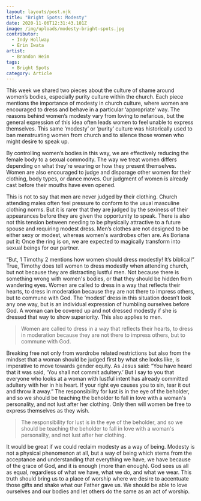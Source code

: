 ```yaml
---
layout: layouts/post.njk
title: "Bright Spots: Modesty"
date: 2020-11-06T12:31:43.101Z
image: /img/uploads/modesty-bright-spots.jpg
contributor:
  - Indy Hollway
  - Erin Iwata
artist:
  - Brandon Heim
tags:
  - Bright Spots
category: Article
---
```

This week we shared two pieces about the culture of shame around women’s bodies, especially purity culture within the church. Each piece mentions the importance of modesty in church culture, where women are encouraged to dress and behave in a particular ‘appropriate’ way. The reasons behind women’s modesty vary from loving to nefarious, but the general expression of this idea often leads women to feel unable to express themselves. This same ‘modesty’ or ‘purity’ culture was historically used to ban menstruating women from church and to silence those women who might desire to speak up. 

By controlling women’s bodies in this way, we are effectively reducing the female body to a sexual commodity. The way we treat women differs depending on what they’re wearing or how they present themselves. Women are also encouraged to judge and disparage other women for their clothing, body types, or dance moves. Our judgment of women is already cast before their mouths have even opened. 

This is not to say that men are never judged by their clothing. Church attending males often feel pressure to conform to the usual masculine clothing norms. But it is rarer that they are judged by the sexiness of their appearances before they are given the opportunity to speak. There is also not this tension between needing to be physically attractive to a future spouse and requiring modest dress. Men’s clothes are not designed to be either sexy or modest, whereas women's wardrobes often are. As Boriana put it: Once the ring is on, we are expected to magically transform into sexual beings for our partner.

“But, 1 Timothy 2 mentions how women should dress modestly! It’s biblical!” True, Timothy does tell women to dress modestly when attending church, but not because they are distracting lustful men. Not because there is something wrong with women's bodies, or that they should be hidden from wandering eyes. Women are called to dress in a way that reflects their hearts, to dress in moderation because they are not there to impress others, but to commune with God. The ‘modest’ dress in this situation doesn’t look any one way, but is an individual expression of humbling ourselves before God. A woman can be covered up and not dressed modestly if she is dressed that way to show superiority. This also applies to men. 

> Women are called to dress in a way that reflects their hearts, to dress in moderation because they are not there to impress others, but to commune with God.

Breaking free not only from wardrobe related restrictions but also from the mindset that a woman should be judged first by what she looks like, is imperative to move towards gender equity. As Jesus said: “You have heard that it was said, ‘You shall not commit adultery.’ But I say to you that everyone who looks at a woman with lustful intent has already committed adultery with her in his heart. If your right eye causes you to sin, tear it out and throw it away.” The responsibility for lust is in the eye of the beholder, and so we should be teaching the beholder to fall in love with a woman's personality, and not lust after her clothing. Only then will women be free to express themselves as they wish. 

> The responsibility for lust is in the eye of the beholder, and so we should be teaching the beholder to fall in love with a woman's personality, and not lust after her clothing.

It would be great if we could reclaim modesty as a way of being. Modesty is not a physical phenomenon at all, but a way of being which stems from the acceptance and understanding that everything we have, we have because of the grace of God, and it is enough (more than enough). God sees us all as equal, regardless of what we have, what we do, and what we wear. This truth should bring us to a place of worship where we desire to accentuate those gifts and shake what our Father gave us. We should be able to love ourselves and our bodies and let others do the same as an act of worship.